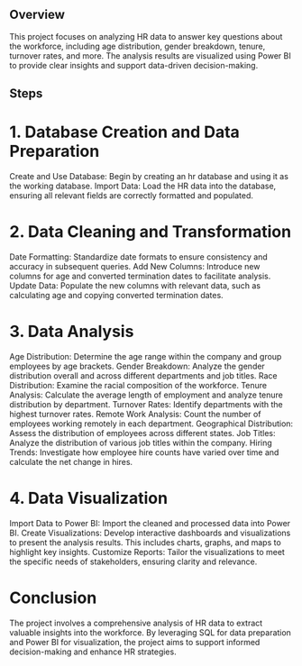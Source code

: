 ## Overview
This project focuses on analyzing HR data to answer key questions about the workforce, including age distribution, gender breakdown, tenure, turnover rates, and more. The analysis results are visualized using Power BI to provide clear insights and support data-driven decision-making.

## Steps
# 1. Database Creation and Data Preparation
Create and Use Database: Begin by creating an hr database and using it as the working database.
Import Data: Load the HR data into the database, ensuring all relevant fields are correctly formatted and populated.
# 2. Data Cleaning and Transformation
Date Formatting: Standardize date formats to ensure consistency and accuracy in subsequent queries.
Add New Columns: Introduce new columns for age and converted termination dates to facilitate analysis.
Update Data: Populate the new columns with relevant data, such as calculating age and copying converted termination dates.
# 3. Data Analysis
Age Distribution: Determine the age range within the company and group employees by age brackets.
Gender Breakdown: Analyze the gender distribution overall and across different departments and job titles.
Race Distribution: Examine the racial composition of the workforce.
Tenure Analysis: Calculate the average length of employment and analyze tenure distribution by department.
Turnover Rates: Identify departments with the highest turnover rates.
Remote Work Analysis: Count the number of employees working remotely in each department.
Geographical Distribution: Assess the distribution of employees across different states.
Job Titles: Analyze the distribution of various job titles within the company.
Hiring Trends: Investigate how employee hire counts have varied over time and calculate the net change in hires.
# 4. Data Visualization
Import Data to Power BI: Import the cleaned and processed data into Power BI.
Create Visualizations: Develop interactive dashboards and visualizations to present the analysis results. This includes charts, graphs, and maps to highlight key insights.
Customize Reports: Tailor the visualizations to meet the specific needs of stakeholders, ensuring clarity and relevance.
# Conclusion
The project involves a comprehensive analysis of HR data to extract valuable insights into the workforce. By leveraging SQL for data preparation and Power BI for visualization, the project aims to support informed decision-making and enhance HR strategies.
